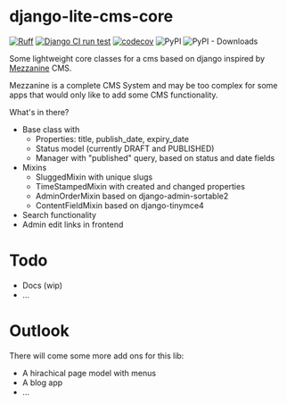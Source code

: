 # django-lite-cms-core

[![Ruff](https://img.shields.io/endpoint?url=https://raw.githubusercontent.com/astral-sh/ruff/main/assets/badge/v2.json)](https://github.com/astral-sh/ruff)
[![Django CI run test](https://github.com/christianwgd/django-lite-cms-core/actions/workflows/django-test.yml/badge.svg)](https://github.com/christianwgd/django-lite-cms-core/actions/workflows/django-test.yml)
[![codecov](https://codecov.io/gh/christianwgd/django-lite-cms-core/graph/badge.svg?token=azVWLmIFmg)](https://codecov.io/gh/christianwgd/django-lite-cms-core)
![PyPI](https://img.shields.io/pypi/v/django-lite-cms-core)
![PyPI - Downloads](https://img.shields.io/pypi/dm/django-lite-cms-core)

Some lightweight core classes for a cms based on django inspired by 
[Mezzanine](https://github.com/stephenmcd/mezzanine) CMS. 

Mezzanine is a complete CMS System and may be too complex for 
some apps that would only like to add some CMS functionality.

What's in there?

- Base class with
  - Properties: title, publish_date, expiry_date
  - Status model (currently DRAFT and PUBLISHED)
  - Manager with "published" query, based on status and date fields
- Mixins
  - SluggedMixin with unique slugs
  - TimeStampedMixin with created and changed properties
  - AdminOrderMixin based on django-admin-sortable2
  - ContentFieldMixin based on django-tinymce4
- Search functionality
- Admin edit links in frontend

# Todo

- Docs (wip)
- ...

# Outlook

There will come some more add ons for this lib:

- A hirachical page model with menus
- A blog app
- ...
